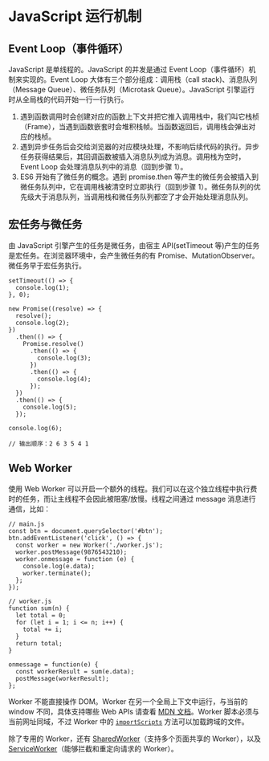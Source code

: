 # JavaScript 运行机制

## Event Loop（事件循环）

JavaScript 是单线程的。JavaScript 的并发是通过 Event Loop（事件循环）机制来实现的。Event Loop 大体有三个部分组成：调用栈（call stack)、消息队列（Message Queue）、微任务队列（Microtask Queue）。JavaScript 引擎运行时从全局栈的代码开始一行一行执行。

1. 遇到函数调用时会创建对应的函数上下文并把它推入调用栈中，我们叫它栈桢（Frame），当遇到函数嵌套时会堆积栈帧。当函数返回后，调用栈会弹出对应的栈桢。
2. 遇到异步任务后会交给浏览器的对应模块处理，不影响后续代码的执行。异步任务获得结果后，其回调函数被插入消息队列成为消息。调用栈为空时，Event Loop 会处理消息队列中的消息（回到步骤 1）。
3. ES6 开始有了微任务的概念。遇到 promise.then 等产生的微任务会被插入到微任务队列中，它在调用栈被清空时立即执行（回到步骤 1）。微任务队列的优先级大于消息队列，当调用栈和微任务队列都空了才会开始处理消息队列。

## 宏任务与微任务

由 JavaScript 引擎产生的任务是微任务，由宿主 API(setTimeout 等)产生的任务是宏任务。在浏览器环境中，会产生微任务的有 Promise、MutationObserver。微任务早于宏任务执行。

```js:no-line-numbers
setTimeout(() => {
  console.log(1);
}, 0);

new Promise((resolve) => {
  resolve();
  console.log(2);
})
  .then(() => {
    Promise.resolve()
      .then(() => {
        console.log(3);
      })
      .then(() => {
        console.log(4);
      });
  })
  .then(() => {
    console.log(5);
  });

console.log(6);

// 输出顺序：2 6 3 5 4 1
```

## Web Worker

使用 Web Worker 可以开启一个额外的线程。我们可以在这个独立线程中执行费时的任务，而让主线程不会因此被阻塞/放慢。线程之间通过 message 消息进行通信，比如：

```js:no-line-numbers
// main.js
const btn = document.querySelector('#btn');
btn.addEventListener('click', () => {
  const worker = new Worker('./worker.js');
  worker.postMessage(9876543210);
  worker.onmessage = function (e) {
    console.log(e.data);
    worker.terminate();
  };
});

// worker.js
function sum(n) {
  let total = 0;
  for (let i = 1; i <= n; i++) {
    total += i;
  }
  return total;
}

onmessage = function(e) {
  const workerResult = sum(e.data);
  postMessage(workerResult);
};
```

Worker 不能直接操作 DOM。Worker 在另一个全局上下文中运行，与当前的 window 不同，具体支持哪些 Web APIs 请查看 [MDN 文档](https://developer.mozilla.org/en-US/docs/Web/API/Web_Workers_API/Functions_and_classes_available_to_workers)。Worker 脚本必须与当前网址同域，不过 Worker 中的 [`importScripts`](https://developer.mozilla.org/en-US/docs/Web/API/WorkerGlobalScope/importScripts) 方法可以加载跨域的文件。

除了专用的 Worker，还有 [SharedWorker](https://developer.mozilla.org/en-US/docs/Web/API/SharedWorker)（支持多个页面共享的 Worker），以及 [ServiceWorker](https://developer.mozilla.org/en-US/docs/Web/API/ServiceWorker)（能够拦截和重定向请求的 Worker）。
